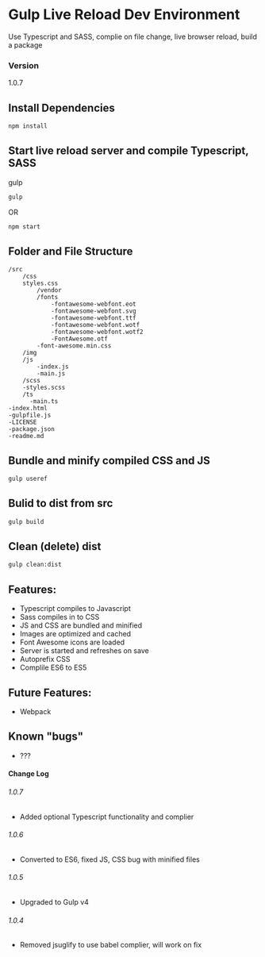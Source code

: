 # Gulp Live Reload Dev Environment

Use Typescript and SASS, complie on file change, live browser reload, build a package

### Version

1.0.7

## Install Dependencies

```bash
npm install 
```

## Start live reload server and compile Typescript, SASS

gulp

```bash
gulp
```
OR

```bash
npm start
```

## Folder and File Structure

```
/src
    /css
    styles.css
        /vendor
        /fonts
            -fontawesome-webfont.eot
            -fontawesome-webfont.svg
            -fontawesome-webfont.ttf
            -fontawesome-webfont.wotf
            -fontawesome-webfont.wotf2
            -FontAwesome.otf
        -font-awesome.min.css
    /img
    /js
        -index.js
        -main.js
    /scss
    -styles.scss
    /ts
      -main.ts
-index.html
-gulpfile.js
-LICENSE
-package.json
-readme.md
```

## Bundle and minify compiled CSS and JS

```bash
gulp useref
```

## Bulid to dist from src

```bash
gulp build
```
## Clean (delete) dist

```bash
gulp clean:dist
```

## Features: 

* Typescript compiles to Javascript
* Sass compiles in to CSS 
* JS and CSS are bundled and minified
* Images are optimized and cached
* Font Awesome icons are loaded
* Server is started and refreshes on save
* Autoprefix CSS
* Complile ES6 to ES5


## Future Features:

* Webpack

## Known "bugs"

* ???

#### Change Log

###### 1.0.7

* Added optional Typescript functionality and complier

###### 1.0.6

* Converted to ES6, fixed JS, CSS bug with minified files

###### 1.0.5

* Upgraded to Gulp v4

###### 1.0.4

* Removed jsuglify to use babel complier, will work on fix